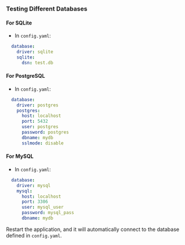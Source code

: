 ### Testing Different Databases
#### For SQLite
- In `config.yaml`:
``` yaml
  database:
    driver: sqlite
    sqlite:
      dsn: test.db
```
#### For PostgreSQL
- In `config.yaml`:
``` yaml
  database:
    driver: postgres
    postgres:
      host: localhost
      port: 5432
      user: postgres
      password: postgres
      dbname: mydb
      sslmode: disable
```
#### For MySQL
- In `config.yaml`:
``` yaml
  database:
    driver: mysql
    mysql:
      host: localhost
      port: 3306
      user: mysql_user
      password: mysql_pass
      dbname: mydb
```
Restart the application, and it will automatically connect to the database defined in `config.yaml`.
